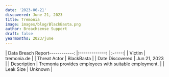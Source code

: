 ```yaml
---
date: '2023-06-21'
discovered: June 21, 2023
title: Tremonia
image: images/blog/BlackBasta.png
author: Breachsense Support
draft: false
yearmonths: 2023/june
---
```


| Data Breach Report------------:     |:-------------:    | :-----:|
| Victim      | tremonia.de      | 
| Threat Actor      | BlackBasta      | 
| Date Discovered      | Jun 21, 2023      | 
| Description      | Tremonia provides employees with suitable employment.      | 
| Leak Size      | Unknown      | 

